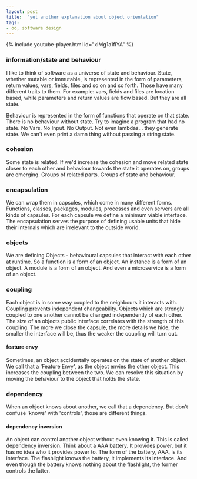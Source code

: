 ```yaml
---
layout: post
title:  "yet another explanation about object orientation"
tags: 
- oo, software design 
---
```


{% include youtube-player.html id="xlMg1a1flYA" %}

### information/state and behaviour
I like to think of software as a universe of state and behaviour.
State, whether mutable or immutable, is represented in the form of parameters, return values, vars, fields, files and so on and so forth.
Those have many different traits to them.
For example: vars, fields and files are location based, while parameters and return values are flow based. 
But they are all state.


Behaviour is represented in the form of functions that operate on that state. 
There is no behaviour without state.
Try to imagine a program that had no state.
No Vars.
No Input.
No Output.
Not even lambdas... they generate state.
We can't even print a damn thing without passing a string state.


### cohesion
Some state is related.
If we'd increase the cohesion and move related state closer to each other and behaviour towards the state it operates on, groups are emerging.
Groups of related parts.
Groups of state and behaviour. 


### encapsulation
We can wrap them in capsules, which come in many different forms. 
Functions, classes, packages, modules, processes and even servers are all kinds of capsules.
For each capsule we define a minimum viable interface.
The encapsulation serves the purpose of defining usable units that hide their internals which are irrelevant to the outside world.


### objects
We are defining Objects - behavioural capsules that interact with each other at runtime.
So a function is a form of an object.
An instance is a form of an object.
A module is a form of an object.
And even a microservice is a form of an object.


### coupling
Each object is in some way coupled to the neighbours it interacts with.
Coupling prevents independent changeability.
Objects which are strongly coupled to one another cannot be changed independently of each other.
The size of an objects public interface correlates with the strength of this coupling.
The more we close the capsule, the more details we hide, the smaller the interface will be, thus the weaker the coupling will turn out.

#### feature envy
Sometimes, an object accidentally operates on the state of another object. 
We call that a 'Feature Envy', as the object envies the other object.
This increases the coupling between the two.
We can resolve this situation by moving the behaviour to the object that holds the state.


### dependency
When an object knows about another, we call that a dependency. 
But don't confuse 'knows' with 'controls', those are different things.

#### dependency inversion
An object can control another object without even knowing it.
This is called dependency inversion.
Think about a AAA battery. It provides power, but it has no idea who it provides power to.
The form of the battery, AAA, is its interface. 
The flashlight knows the battery, it implements its interface.
And even though the battery knows nothing about the flashlight, the former controls the latter.

